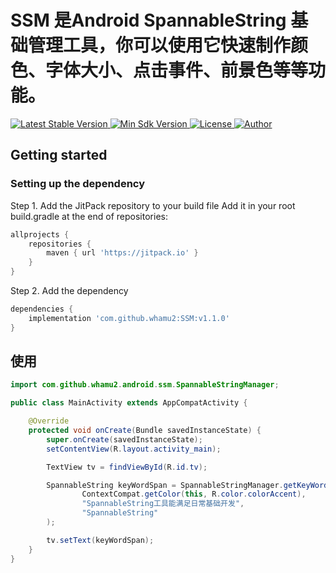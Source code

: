 # SSM 是Android SpannableString 基础管理工具，你可以使用它快速制作颜色、字体大小、点击事件、前景色等等功能。

<p align="left">
   <a href="https://jitpack.io/#whamu2/SSM">
    <img src="https://jitpack.io/v/whamu2/SSM.svg" alt="Latest Stable Version" />
  </a>
  <a href="https://developer.android.com/about/versions/android-4.4.html">
    <img src="https://img.shields.io/badge/API-19%2B-blue.svg?style=flat-square" alt="Min Sdk Version" />
  </a>
  <a href="https://opensource.org/licenses/MIT">
    <img src="https://img.shields.io/badge/License-MIT-blue.svg?style=flat-square" alt="License" />
  </a>
  <a href="https://github.com/whamu2">
    <img src="https://img.shields.io/badge/Author-whamu2-orange.svg?style=flat-square" alt="Author" />
  </a>
</p>

## Getting started

### Setting up the dependency

Step 1. Add the JitPack repository to your build file
Add it in your root build.gradle at the end of repositories:

```groovy
allprojects {
	repositories {
		maven { url 'https://jitpack.io' }
	}
}
```

Step 2. Add the dependency

```groovy
dependencies {
	implementation 'com.github.whamu2:SSM:v1.1.0'
}
```

## 使用

```java
import com.github.whamu2.android.ssm.SpannableStringManager;

public class MainActivity extends AppCompatActivity {

    @Override
    protected void onCreate(Bundle savedInstanceState) {
        super.onCreate(savedInstanceState);
        setContentView(R.layout.activity_main);

        TextView tv = findViewById(R.id.tv);

        SpannableString keyWordSpan = SpannableStringManager.getKeyWordSpan(
                ContextCompat.getColor(this, R.color.colorAccent),
                "SpannableString工具能满足日常基础开发",
                "SpannableString"
        );

        tv.setText(keyWordSpan);
    }
}
```


